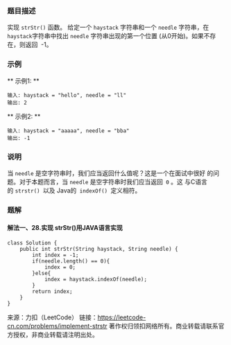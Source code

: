 ### 题目描述
实现 `strStr()` 函数。
给定一个 `haystack` 字符串和一个 `needle` 字符串，在 `haystack`字符串中找出
 `needle` 字符串出现的第一个位置 (从0开始)。如果不存在，则返回  -1。

### 示例  
** 示例1: **
```
输入: haystack = "hello", needle = "ll"
输出: 2
```
** 示例2: **
```
输入: haystack = "aaaaa", needle = "bba"
输出: -1
```

### 说明
当 `needle` 是空字符串时，我们应当返回什么值呢？这是一个在面试中很好
的问题。对于本题而言，当 `needle` 是空字符串时我们应当返回` 0` 。这
与C语言的 `strstr() `以及 Java的` indexOf() `定义相符。

### 题解  
#### 解法一、28.实现 strStr()用JAVA语言实现
```
class Solution {
    public int strStr(String haystack, String needle) {
        int index = -1;
        if(needle.length() == 0){
            index = 0;
        }else{
            index = haystack.indexOf(needle);
        }
        return index;
    }
}
```

来源：力扣（LeetCode）
链接：https://leetcode-cn.com/problems/implement-strstr
著作权归领扣网络所有。商业转载请联系官方授权，非商业转载请注明出处。